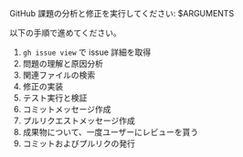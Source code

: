 GitHub 課題の分析と修正を実行してください: $ARGUMENTS

以下の手順で進めてください。

1. `gh issue view` で issue 詳細を取得
2. 問題の理解と原因分析
3. 関連ファイルの検索
4. 修正の実装
5. テスト実行と検証
6. コミットメッセージ作成
7. プルリクエストメッセージ作成
8. 成果物について、一度ユーザーにレビューを貰う
9. コミットおよびプルリクの発行
